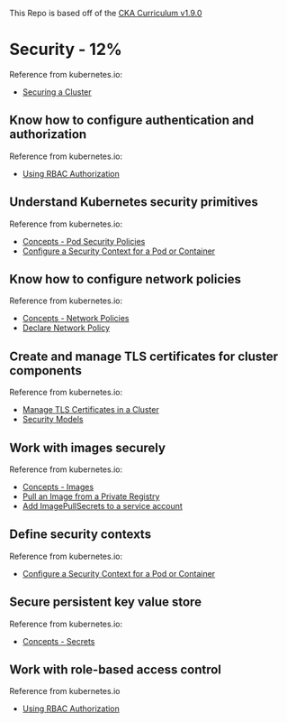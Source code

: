 This Repo is based off of the [CKA Curriculum v1.9.0](https://github.com/cncf/curriculum/blob/master/certified_kubernetes_administrator_exam_v1.9.0.pdf)

# Security - 12%
Reference from kubernetes.io:
- [Securing a Cluster](https://kubernetes.io/docs/tasks/administer-cluster/securing-a-cluster/)

## Know how to configure authentication and authorization
Reference from kubernetes.io:
- [Using RBAC Authorization](https://kubernetes.io/docs/reference/access-authn-authz/rbac/)

## Understand Kubernetes security primitives
Reference from kubernetes.io:
- [Concepts - Pod Security Policies](https://kubernetes.io/docs/concepts/policy/pod-security-policy/)
- [Configure a Security Context for a Pod or Container](https://kubernetes.io/docs/tasks/configure-pod-container/security-context/)

## Know how to configure network policies
Reference from kubernetes.io:
- [Concepts - Network Policies](https://kubernetes.io/docs/concepts/services-networking/network-policies/)
- [Declare Network Policy](https://kubernetes.io/docs/tasks/administer-cluster/declare-network-policy/)

## Create and manage TLS certificates for cluster components
Reference from kubernetes.io:
- [Manage TLS Certificates in a Cluster](https://kubernetes.io/docs/tasks/tls/managing-tls-in-a-cluster/)
- [Security Models](https://kubernetes.io/docs/setup/scratch/#security-models)

## Work with images securely
Reference from kubernetes.io:
- [Concepts - Images](https://kubernetes.io/docs/concepts/containers/images/)
- [Pull an Image from a Private Registry](https://kubernetes.io/docs/tasks/configure-pod-container/pull-image-private-registry/)
- [Add ImagePullSecrets to a service account](https://kubernetes.io/docs/tasks/configure-pod-container/configure-service-account/#add-imagepullsecrets-to-a-service-account)

## Define security contexts
Reference from kubernetes.io:
- [Configure a Security Context for a Pod or Container](https://kubernetes.io/docs/tasks/configure-pod-container/security-context/)

## Secure persistent key value store
Reference from kubernetes.io:
- [Concepts - Secrets](https://kubernetes.io/docs/tasks/configure-pod-container/security-context/)

## Work with role-based access control
Reference from kubernetes.io
- [Using RBAC Authorization](https://kubernetes.io/docs/reference/access-authn-authz/rbac/)

